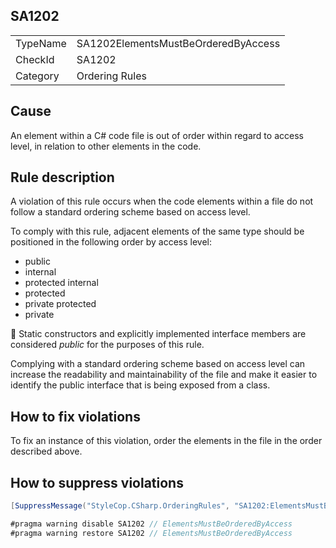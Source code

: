 ﻿## SA1202

<table>
<tr>
  <td>TypeName</td>
  <td>SA1202ElementsMustBeOrderedByAccess</td>
</tr>
<tr>
  <td>CheckId</td>
  <td>SA1202</td>
</tr>
<tr>
  <td>Category</td>
  <td>Ordering Rules</td>
</tr>
</table>

## Cause

An element within a C# code file is out of order within regard to access level, in relation to other elements in the
code.

## Rule description

A violation of this rule occurs when the code elements within a file do not follow a standard ordering scheme based on
access level.

To comply with this rule, adjacent elements of the same type should be positioned in the following order by access level:

* public
* internal
* protected internal
* protected
* private protected
* private

:memo: Static constructors and explicitly implemented interface members are considered *public* for the purposes of this
rule.

Complying with a standard ordering scheme based on access level can increase the readability and maintainability of the
file and make it easier to identify the public interface that is being exposed from a class.

## How to fix violations

To fix an instance of this violation, order the elements in the file in the order described above.

## How to suppress violations

```csharp
[SuppressMessage("StyleCop.CSharp.OrderingRules", "SA1202:ElementsMustBeOrderedByAccess", Justification = "Reviewed.")]
```

```csharp
#pragma warning disable SA1202 // ElementsMustBeOrderedByAccess
#pragma warning restore SA1202 // ElementsMustBeOrderedByAccess
```
